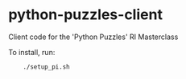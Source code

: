 # python-puzzles-client
Client code for the 'Python Puzzles' RI Masterclass 

To install, run:
```bash
    ./setup_pi.sh
```
